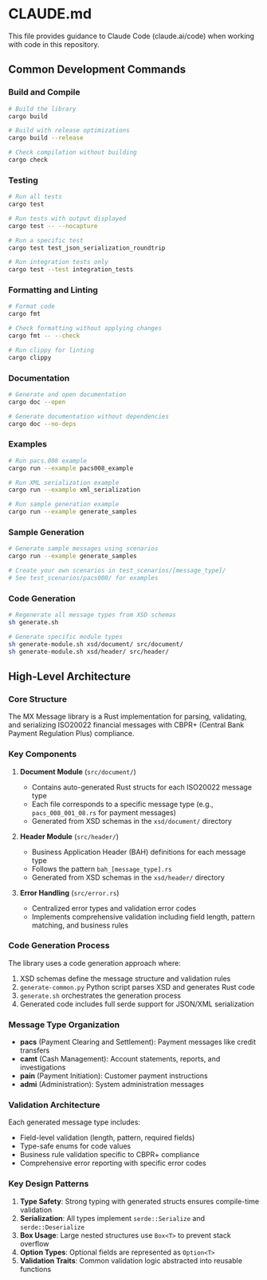 # CLAUDE.md

This file provides guidance to Claude Code (claude.ai/code) when working with code in this repository.

## Common Development Commands

### Build and Compile
```bash
# Build the library
cargo build

# Build with release optimizations
cargo build --release

# Check compilation without building
cargo check
```

### Testing
```bash
# Run all tests
cargo test

# Run tests with output displayed
cargo test -- --nocapture

# Run a specific test
cargo test test_json_serialization_roundtrip

# Run integration tests only
cargo test --test integration_tests
```

### Formatting and Linting
```bash
# Format code
cargo fmt

# Check formatting without applying changes
cargo fmt -- --check

# Run clippy for linting
cargo clippy
```

### Documentation
```bash
# Generate and open documentation
cargo doc --open

# Generate documentation without dependencies
cargo doc --no-deps
```

### Examples
```bash
# Run pacs.008 example
cargo run --example pacs008_example

# Run XML serialization example
cargo run --example xml_serialization

# Run sample generation example
cargo run --example generate_samples
```

### Sample Generation
```bash
# Generate sample messages using scenarios
cargo run --example generate_samples

# Create your own scenarios in test_scenarios/[message_type]/
# See test_scenarios/pacs008/ for examples
```

### Code Generation
```bash
# Regenerate all message types from XSD schemas
sh generate.sh

# Generate specific module types
sh generate-module.sh xsd/document/ src/document/
sh generate-module.sh xsd/header/ src/header/
```

## High-Level Architecture

### Core Structure
The MX Message library is a Rust implementation for parsing, validating, and serializing ISO20022 financial messages with CBPR+ (Central Bank Payment Regulation Plus) compliance.

### Key Components

1. **Document Module** (`src/document/`)
   - Contains auto-generated Rust structs for each ISO20022 message type
   - Each file corresponds to a specific message type (e.g., `pacs_008_001_08.rs` for payment messages)
   - Generated from XSD schemas in the `xsd/document/` directory

2. **Header Module** (`src/header/`)
   - Business Application Header (BAH) definitions for each message type
   - Follows the pattern `bah_[message_type].rs`
   - Generated from XSD schemas in the `xsd/header/` directory

3. **Error Handling** (`src/error.rs`)
   - Centralized error types and validation error codes
   - Implements comprehensive validation including field length, pattern matching, and business rules

### Code Generation Process
The library uses a code generation approach where:
1. XSD schemas define the message structure and validation rules
2. `generate-common.py` Python script parses XSD and generates Rust code
3. `generate.sh` orchestrates the generation process
4. Generated code includes full serde support for JSON/XML serialization

### Message Type Organization
- **pacs** (Payment Clearing and Settlement): Payment messages like credit transfers
- **camt** (Cash Management): Account statements, reports, and investigations
- **pain** (Payment Initiation): Customer payment instructions
- **admi** (Administration): System administration messages

### Validation Architecture
Each generated message type includes:
- Field-level validation (length, pattern, required fields)
- Type-safe enums for code values
- Business rule validation specific to CBPR+ compliance
- Comprehensive error reporting with specific error codes

### Key Design Patterns
1. **Type Safety**: Strong typing with generated structs ensures compile-time validation
2. **Serialization**: All types implement `serde::Serialize` and `serde::Deserialize`
3. **Box Usage**: Large nested structures use `Box<T>` to prevent stack overflow
4. **Option Types**: Optional fields are represented as `Option<T>`
5. **Validation Traits**: Common validation logic abstracted into reusable functions